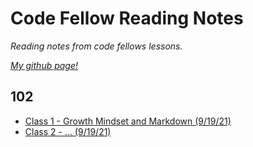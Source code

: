# Code Fellow Reading Notes

*Reading notes from code fellows lessons.*


*[My github page!](https://github.com/sp00nes)*

## 102
- [Class 1 - Growth Mindset and Markdown (9/19/21)](102/class-01.md)
- [Class 2 - ... (9/19/21)](102/class-02.md)


